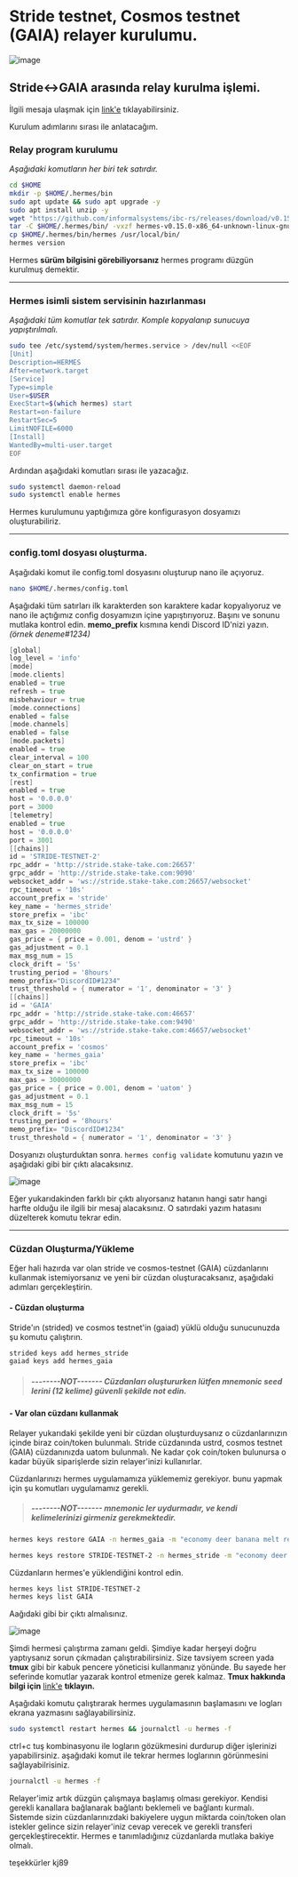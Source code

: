 # Stride testnet, Cosmos testnet (GAIA) relayer kurulumu.

![image](https://user-images.githubusercontent.com/3939786/181860016-606e6dc6-4942-4275-86c5-05029c90dbb4.png)


## Stride<->GAIA arasında relay kurulma işlemi.
İlgili mesaja ulaşmak için [link'e](https://discord.com/channels/988945059783278602/996875657512489130/1001943107593584651 "link'e") tıklayabilirsiniz.

Kurulum adımlarını sırası ile anlatacağım.

### Relay program kurulumu

*Aşağıdaki komutların her biri tek satırdır.*
```bash
cd $HOME
mkdir -p $HOME/.hermes/bin
sudo apt update && sudo apt upgrade -y
sudo apt install unzip -y
wget "https://github.com/informalsystems/ibc-rs/releases/download/v0.15.0/hermes-v0.15.0-x86_64-unknown-linux-gnu.tar.gz"
tar -C $HOME/.hermes/bin/ -vxzf hermes-v0.15.0-x86_64-unknown-linux-gnu.tar.gz	rm hermes-v0.15.0-x86_64-unknown-linux-gnu.tar.gz
cp $HOME/.hermes/bin/hermes /usr/local/bin/
hermes version
```
Hermes **sürüm bilgisini görebiliyorsanız** hermes programı düzgün kurulmuş demektir.

------------


### Hermes isimli sistem servisinin hazırlanması
*Aşağıdaki tüm komutlar tek satırdır. Komple kopyalanıp sunucuya yapıştırılmalı.*
```bash
sudo tee /etc/systemd/system/hermes.service > /dev/null <<EOF
[Unit]
Description=HERMES
After=network.target
[Service]
Type=simple
User=$USER
ExecStart=$(which hermes) start
Restart=on-failure
RestartSec=5
LimitNOFILE=6000
[Install]
WantedBy=multi-user.target
EOF
```
Ardından aşağıdaki komutları sırası ile yazacağız.
```bash
sudo systemctl daemon-reload
sudo systemctl enable hermes
```
Hermes kurulumunu yaptığımıza göre konfigurasyon dosyamızı oluşturabiliriz.

------------
### config.toml dosyası oluşturma.
Aşağıdaki komut ile config.toml dosyasını oluşturup nano ile açıyoruz.
```bash
nano $HOME/.hermes/config.toml
```
Aşağıdaki tüm satırları ilk karakterden son karaktere kadar kopyalıyoruz ve nano ile açtığımız config dosyamızın içine yapıştırıyoruz. Başını ve sonunu mutlaka kontrol edin.
**memo_prefix** kısmına kendi Discord ID'nizi yazın. *(örnek deneme#1234)*
```go
[global]
log_level = 'info'
[mode]
[mode.clients]
enabled = true
refresh = true
misbehaviour = true
[mode.connections]
enabled = false
[mode.channels]
enabled = false
[mode.packets]
enabled = true
clear_interval = 100
clear_on_start = true
tx_confirmation = true
[rest]
enabled = true
host = '0.0.0.0'
port = 3000
[telemetry]
enabled = true
host = '0.0.0.0'
port = 3001
[[chains]]
id = 'STRIDE-TESTNET-2'
rpc_addr = 'http://stride.stake-take.com:26657'
grpc_addr = 'http://stride.stake-take.com:9090'
websocket_addr = 'ws://stride.stake-take.com:26657/websocket'
rpc_timeout = '10s'
account_prefix = 'stride'
key_name = 'hermes_stride'
store_prefix = 'ibc'
max_tx_size = 100000
max_gas = 20000000
gas_price = { price = 0.001, denom = 'ustrd' }
gas_adjustment = 0.1
max_msg_num = 15
clock_drift = '5s'
trusting_period = '8hours'
memo_prefix="DiscordID#1234"
trust_threshold = { numerator = '1', denominator = '3' }
[[chains]]
id = 'GAIA'
rpc_addr = 'http://stride.stake-take.com:46657'
grpc_addr = 'http://stride.stake-take.com:9490'
websocket_addr = 'ws://stride.stake-take.com:46657/websocket'
rpc_timeout = '10s'
account_prefix = 'cosmos'
key_name = 'hermes_gaia'
store_prefix = 'ibc'
max_tx_size = 100000
max_gas = 30000000
gas_price = { price = 0.001, denom = 'uatom' }
gas_adjustment = 0.1
max_msg_num = 15
clock_drift = '5s'
trusting_period = '8hours'
memo_prefix= "DiscordID#1234"
trust_threshold = { numerator = '1', denominator = '3' }
```
Dosyanızı oluşturduktan sonra. `hermes config validate` komutunu yazın ve aşağıdaki gibi bir çıktı alacaksınız.

![image](https://user-images.githubusercontent.com/3939786/181859892-1a0b5359-2efe-4c9d-a729-68aa014ec729.png)


Eğer yukarıdakinden farklı bir çıktı alıyorsanız hatanın hangi satır hangi harfte olduğu ile ilgili bir mesaj alacaksınız. O satırdaki yazım hatasını düzelterek komutu tekrar edin.

------------
###  Cüzdan Oluşturma/Yükleme
Eğer hali hazırda var olan stride ve cosmos-testnet (GAIA) cüzdanlarını kullanmak istemiyorsanız ve yeni bir cüzdan oluşturacaksanız, aşağıdaki adımları gerçekleştirin.
#### - Cüzdan oluşturma
Stride'ın (strided) ve cosmos testnet'in (gaiad) yüklü olduğu sunucunuzda şu komutu çalıştırın.
```bash
strided keys add hermes_stride
gaiad keys add hermes_gaia
```
> ##### --------NOT------- **Cüzdanları oluştururken lütfen mnemonic seed lerini (12 kelime) güvenli şekilde not edin.**

#### - Var olan cüzdanı kullanmak
Relayer yukarıdaki şekilde yeni bir cüzdan oluşturduysanız o cüzdanlarınızın içinde biraz coin/token bulunmalı. Stride cüzdanında ustrd, cosmos testnet (GAIA) cüzdanınızda uatom bulunmalı. Ne kadar çok coin/token bulunursa o kadar büyük siparişlerde sizin relayer'inizi kullanırlar.

Cüzdanlarınızı hermes uygulamamıza yüklememiz gerekiyor. bunu yapmak için şu komutları uygulamamız gerekli.

> ##### --------NOT------- **mnemonic ler uydurmadır, ve kendi kelimelerinizi girmeniz gerekmektedir.**

```bash
hermes keys restore GAIA -n hermes_gaia -m "economy deer banana melt remember outdoor moral pledge join link april guitar practice damage coin test luxury behave rotate vapor fashion analyst winter sand"
```
```bash
hermes keys restore STRIDE-TESTNET-2 -n hermes_stride -m "economy deer banana melt remember outdoor moral pledge join link april guitar practice damage coin test luxury behave rotate vapor fashion analyst winter sand"
```
Cüzdanların hermes'e yüklendiğini kontrol edin.
```bash
hermes keys list STRIDE-TESTNET-2
hermes keys list GAIA
```
Aağıdaki gibi bir çıktı almalısınız.

![image](https://user-images.githubusercontent.com/3939786/181859916-4e00b98c-85d6-422b-ad80-298aa1c3b1df.png)


Şimdi hermesi çalıştırma zamanı geldi. Şimdiye kadar herşeyi doğru yaptıysanız sorun çıkmadan çalıştırabilirsiniz. Size tavsiyem screen yada **tmux** gibi bir kabuk pencere yöneticisi kullanmanız yönünde. Bu sayede her seferinde komutlar yazarak kontrol etmenize gerek kalmaz. **Tmux hakkında bilgi için** [link'e](https://sudo.ubuntu-tr.net/tmux-kuvvetli-ucbirim-yonetimi "**link'e**") **tıklayın.**

Aşağıdaki komutu çalıştırarak hermes uygulamasının başlamasını ve logları ekrana yazmasını sağlayabilirsiniz.
```bash
sudo systemctl restart hermes && journalctl -u hermes -f
```
ctrl+c tuş kombinasyonu ile logların gözükmesini durdurup diğer işlerinizi yapabilirsiniz.
aşağıdaki komut ile tekrar hermes loglarının görünmesini sağlayabilrisiniz.
```bash
journalctl -u hermes -f
```

Relayer'imiz artık düzgün çalışmaya başlamış olması gerekiyor. Kendisi gerekli kanallara bağlanarak bağlantı beklemeli ve bağlantı kurmalı. Sistemde sizin cüzdanlarınızdaki bakiyelere uygun miktarda coin/token olan istekler gelince sizin relayer'iniz cevap verecek ve gerekli transferi gerçekleştirecektir. Hermes e tanımladığınız cüzdanlarda mutlaka bakiye olmalı.

teşekkürler kj89 

